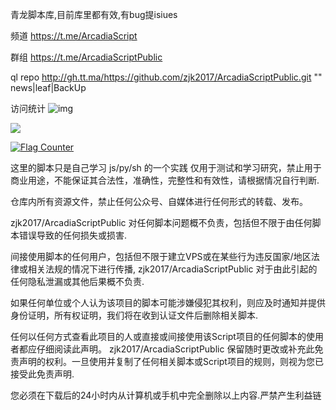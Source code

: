 青龙脚本库,目前库里都有效,有bug提isiues

频道
https://t.me/ArcadiaScript

群组
https://t.me/ArcadiaScriptPublic

ql repo http://gh.tt.ma/https://github.com/zjk2017/ArcadiaScriptPublic.git "" news|leaf|BackUp



访问统计
![img](https://profile-counter.glitch.me/zjk2017/count.svg)


![](https://komarev.com/ghpvc/?username=zjk2017)


<a href="https://info.flagcounter.com/ZNjl"><img src="https://s11.flagcounter.com/map/ZNjl/size_m/txt_000000/border_CCCCCC/pageviews_1/viewers_3/flags_0/" alt="Flag Counter" border="0"></a>

这里的脚本只是自己学习 js/py/sh 的一个实践 仅用于测试和学习研究，禁止用于商业用途，不能保证其合法性，准确性，完整性和有效性，请根据情况自行判断.

仓库内所有资源文件，禁止任何公众号、自媒体进行任何形式的转载、发布。

zjk2017/ArcadiaScriptPublic 对任何脚本问题概不负责，包括但不限于由任何脚本错误导致的任何损失或损害.

间接使用脚本的任何用户，包括但不限于建立VPS或在某些行为违反国家/地区法律或相关法规的情况下进行传播, zjk2017/ArcadiaScriptPublic 对于由此引起的任何隐私泄漏或其他后果概不负责.

如果任何单位或个人认为该项目的脚本可能涉嫌侵犯其权利，则应及时通知并提供身份证明，所有权证明，我们将在收到认证文件后删除相关脚本.

任何以任何方式查看此项目的人或直接或间接使用该Script项目的任何脚本的使用者都应仔细阅读此声明。 zjk2017/ArcadiaScriptPublic 保留随时更改或补充此免责声明的权利。一旦使用并复制了任何相关脚本或Script项目的规则，则视为您已接受此免责声明.

您必须在下载后的24小时内从计算机或手机中完全删除以上内容.严禁产生利益链
